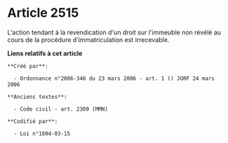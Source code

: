 # Article 2515

L'action tendant à la revendication d'un droit sur l'immeuble non révélé au cours de la procédure d'immatriculation est
irrecevable.

**Liens relatifs à cet article**

	**Créé par**:

	  - Ordonnance n°2006-346 du 23 mars 2006 - art. 1 () JORF 24 mars 2006

	**Anciens textes**:

	  - Code civil - art. 2309 (MMN)

	**Codifié par**:

	  - Loi n°1804-03-15
